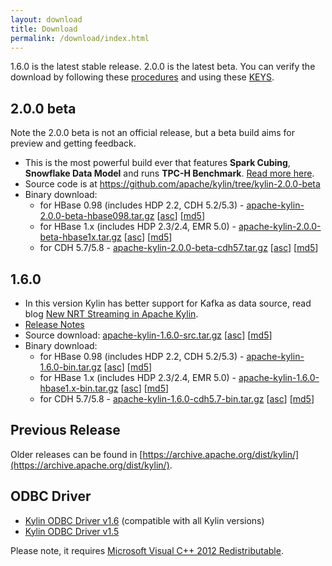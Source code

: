 ```yaml
---
layout: download
title: Download
permalink: /download/index.html
---
```


1.6.0 is the latest stable release. 2.0.0 is the latest beta.
You can verify the download by following these [procedures](https://www.apache.org/info/verification.html) and using these [KEYS](http://kylin.apache.org/KEYS).

## 2.0.0 beta

Note the 2.0.0 beta is not an official release, but a beta build aims for preview and getting feedback.

- This is the most powerful build ever that features **Spark Cubing**, **Snowflake Data Model** and runs **TPC-H Benchmark**. [Read more here](/blog/2017/02/25/v2.0.0-beta-ready/).
- Source code is at https://github.com/apache/kylin/tree/kylin-2.0.0-beta
- Binary download:
  - for HBase 0.98 (includes HDP 2.2, CDH 5.2/5.3) - [apache-kylin-2.0.0-beta-hbase098.tar.gz](https://dist.apache.org/repos/dist/dev/kylin/apache-kylin-2.0.0-beta/apache-kylin-2.0.0-beta-hbase098.tar.gz)  \[[asc](https://dist.apache.org/repos/dist/dev/kylin/apache-kylin-2.0.0-beta/apache-kylin-2.0.0-beta-hbase098.tar.gz.asc)\] \[[md5](https://dist.apache.org/repos/dist/dev/kylin/apache-kylin-2.0.0-beta/apache-kylin-2.0.0-beta-hbase098.tar.gz.md5)\]
  - for HBase 1.x (includes HDP 2.3/2.4, EMR 5.0) - [apache-kylin-2.0.0-beta-hbase1x.tar.gz](https://dist.apache.org/repos/dist/dev/kylin/apache-kylin-2.0.0-beta/apache-kylin-2.0.0-beta-hbase1x.tar.gz) \[[asc](https://dist.apache.org/repos/dist/dev/kylin/apache-kylin-2.0.0-beta/apache-kylin-2.0.0-beta-hbase1x.tar.gz.asc)\] \[[md5](https://dist.apache.org/repos/dist/dev/kylin/apache-kylin-2.0.0-beta/apache-kylin-2.0.0-beta-hbase1x.tar.gz.md5)\]
  - for CDH 5.7/5.8 - [apache-kylin-2.0.0-beta-cdh57.tar.gz](https://dist.apache.org/repos/dist/dev/kylin/apache-kylin-2.0.0-beta/apache-kylin-2.0.0-beta-cdh57.tar.gz) \[[asc](https://dist.apache.org/repos/dist/dev/kylin/apache-kylin-2.0.0-beta/apache-kylin-2.0.0-beta-cdh57.tar.gz.asc)\] \[[md5](https://dist.apache.org/repos/dist/dev/kylin/apache-kylin-2.0.0-beta/apache-kylin-2.0.0-beta-cdh57.tar.gz.md5)\]

## 1.6.0

* In this version Kylin has better support for Kafka as data source, read blog [New NRT Streaming in Apache Kylin](/blog/2016/10/18/new-nrt-streaming/).
* [Release Notes](/docs16/release_notes.html)
* Source download: [apache-kylin-1.6.0-src.tar.gz](http://www.apache.org/dyn/closer.cgi/kylin/apache-kylin-1.6.0/apache-kylin-1.6.0-src.tar.gz) \[[asc](https://dist.apache.org/repos/dist/release/kylin/apache-kylin-1.6.0/apache-kylin-1.6.0-src.tar.gz.asc)\] \[[md5](https://dist.apache.org/repos/dist/release/kylin/apache-kylin-1.6.0/apache-kylin-1.6.0-src.tar.gz.md5)\]
* Binary download:
  * for HBase 0.98 (includes HDP 2.2, CDH 5.2/5.3) - [apache-kylin-1.6.0-bin.tar.gz](http://www.apache.org/dyn/closer.cgi/kylin/apache-kylin-1.6.0/apache-kylin-1.6.0-bin.tar.gz)  \[[asc](https://dist.apache.org/repos/dist/release/kylin/apache-kylin-1.6.0/apache-kylin-1.6.0-bin.tar.gz.asc)\] \[[md5](https://dist.apache.org/repos/dist/release/kylin/apache-kylin-1.6.0/apache-kylin-1.6.0-bin.tar.gz.md5)\]
  * for HBase 1.x (includes HDP 2.3/2.4, EMR 5.0) - [apache-kylin-1.6.0-hbase1.x-bin.tar.gz](http://www.apache.org/dyn/closer.cgi/kylin/apache-kylin-1.6.0/apache-kylin-1.6.0-hbase1.x-bin.tar.gz) \[[asc](https://dist.apache.org/repos/dist/release/kylin/apache-kylin-1.6.0/apache-kylin-1.6.0-hbase1.x-bin.tar.gz.asc)\] \[[md5](https://dist.apache.org/repos/dist/release/kylin/apache-kylin-1.6.0/apache-kylin-1.6.0-hbase1.x-bin.tar.gz.md5)\]
  * for CDH 5.7/5.8 - [apache-kylin-1.6.0-cdh5.7-bin.tar.gz](http://www.apache.org/dyn/closer.cgi/kylin/apache-kylin-1.6.0/apache-kylin-1.6.0-cdh5.7-bin.tar.gz) \[[asc](https://dist.apache.org/repos/dist/release/kylin/apache-kylin-1.6.0/apache-kylin-1.6.0-cdh5.7-bin.tar.gz.asc)\] \[[md5](https://dist.apache.org/repos/dist/release/kylin/apache-kylin-1.6.0/apache-kylin-1.6.0-cdh5.7-bin.tar.gz.md5)\]


## Previous Release

Older releases can be found in [https://archive.apache.org/dist/kylin/](https://archive.apache.org/dist/kylin/).

## ODBC Driver

* [Kylin ODBC Driver v1.6](http://kylin.apache.org/download/KylinODBCDriver-1.6.zip) (compatible with all Kylin versions)
* [Kylin ODBC Driver v1.5](http://kylin.apache.org/download/KylinODBCDriver-1.5.zip)

Please note, it requires [Microsoft Visual C++ 2012 Redistributable](http://www.microsoft.com/en-us/download/details.aspx?id=30679). 

